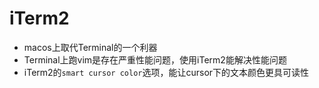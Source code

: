 # iTerm2

* macos上取代Terminal的一个利器
* Terminal上跑vim是存在严重性能问题，使用iTerm2能解决性能问题
* iTerm2的`smart cursor color`选项，能让cursor下的文本颜色更具可读性


